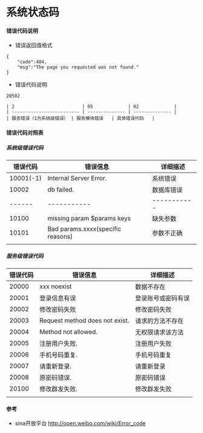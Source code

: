 # 系统状态码

#### 错误代码说明

- 错误返回值格式

```
{
    "code":404,
    "msg":"The page you requested was not found."
}
```

- 错误代码说明

```
20502

| 2                         | 05             | 02             |
| ------------------------- | -------------- | -------------- |
| 服务错误（1为系统级错误） | 服务模块错误   | 具体错误代码   |
```

#### 错误代码对照表

##### 系统级错误代码

|  错误代码 | 错误信息                          | 详细描述         |
|  -------- | --------------------------------- | ---------        |
| 10001(-1) | Internal Server Error.            | 系统错误         |
|     10002 | db failed.                        | 数据库错误       |
|    ------ | -----------                       | -----------      |
|     10100 | missing param $params keys        | 缺失参数         |
|     10101 | Bad params.xxxx(specific reasons) | 参数不正确       |
|           |                                   |                  |


##### 服务级错误代码

| 错误代码 | 错误信息                       | 详细描述           |
|  ------- | ----------                     | -----------        |
|    20000 | xxx noexist                    | 数据不存在         |
|    20001 | 登录信息有误                   | 登录账号或密码有误 |
|    20002 | 修改密码失败                   | 修改密码失败       |
|    20003 | Request method does not exist. | 请求的方法不存在   |
|    20004 | Method not allowed.            | 无权限请求该方法   |
|    20005 | 注册用户失败.                  | 注册用户失败       |
|    20006 | 手机号码重复.                  | 手机号码重复       |
|    20007 | 请重新登录.                    | 请重新登录         |
|    20008 | 原密码错误.                    | 原密码错误         |
|    20100 | 修改群发失败.                  | 修改群发失败       |
|          |                                |                    |


#### 参考

- sina开放平台 http://open.weibo.com/wiki/Error_code
